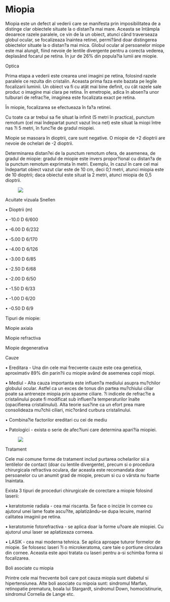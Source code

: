 
# Miopia
Miopia este un defect al vederii care se manifesta prin imposibilitatea de a distinge clar obiectele situate la o distan?a mai mare. Aceasta se întâmpla deoarece razele paralele, ce vin de la un obiect, atunci când traverseaza globul ocular, se focalizeaza înaintea retinei, permi?ând doar distingerea obiectelor situate la o distan?a mai mica. Globul ocular al persoanelor miope este mai alungit, fiind nevoie de lentile divergente pentru a corecta vederea, deplasând focarul pe retina. În jur de 26% din popula?ia lumii are miopie.

Optica

Prima etapa a vederii este crearea unei imagini pe retina, folosind razele paralele ce rezulta din cristalin. Aceasta prima faza este bazata pe legile focalizarii luminii. Un obiect va fi cu atât mai bine definit, cu cât razele sale produc o imagine mai clara pe retina. În emetropie, adica în absen?a unor tulburari de refrac?ie, imaginea este focalizata exact pe retina.

În miopie, focalizarea se efectueaza în fa?a retinei.

Cu toate ca ar trebui sa fie situat la infinit (5 metri în practica), punctum remotum (cel mai îndepartat punct vazut înca net) este situat la miopi între nas ?i 5 metri, în func?ie de gradul miopiei.

Miopie se masoara în dioptrii, care sunt negative. O miopie de +2 dioptrii are nevoie de ochelari de -2 dioptrii.

Determinarea distan?ei de la punctum remotum ofera, de asemenea, de gradul de miopie: gradul de miopie este invers propor?ional cu distan?a de la punctum remotum exprimata în metri. Exemplu, în cazul în care cel mai îndepartat obiect vazut clar este de 10 cm, deci 0,1 metri, atunci miopia este de 10 dioptrii; daca obiectul este situat la 2 metri, atunci miopia de 0,5 dioptrii.
<figure class="left"><img src='http://www.scapadeochelari.ro/wp-content/uploads/2014/08/dreamstime_xxl_270532622.jpg' /></figure>


Acuitate vizuala Snellen

•  Dioptrii (m)

•  -10.0 D 6/600

•  -6.00 D 6/232

•  -5.00 D 6/170

•  -4.00 D 6/126

•  -3.00 D 6/85

•  -2.50 D 6/68

•  -2.00 D 6/50

•  -1.50 D 6/33

•  -1.00 D 6/20

•  -0.50 D 6/9



Tipuri de miopie:

Miopie axiala

Miopie refractiva

Miopie degenerativa

Cauze

•  Ereditara - Una din cele mai frecvente cauze este cea genetica, aproximativ 89% din parin?ii cu miopie având de asemenea copii miopi.

•  Mediul - Alta cauza importanta este influen?a mediului asupra mu?chilor globului ocular. Astfel ca un exces de tonus din partea mu?chiului ciliar poate sa antreneze miopia prin spasme ciliare. ?i indicele de refrac?ie a cristalinului poate fi modificat sub influen?a temperaturilor înalte (opacifierea cristalinului). Alta teorie sus?ine ca un efort prea mare consolideaza mu?chii ciliari, mic?orând curbura cristalinului.

•  Combina?ie factorilor ereditari cu cei de mediu

•  Patologici - exista o serie de afec?iuni care determina apari?ia miopiei.
<figure class="left"><img src='http://www.scapadeochelari.ro/wp-content/uploads/2013/12/dreamstime_xxl_12300764.jpg' /></figure>

Tratament

Cele mai comune forme de tratament includ purtarea ochelarilor sii a lentilelor de contact (doar cu lentile divergente), precum si o procedura chirurgicala refractiva oculara, dar aceasta este recomandata doar persoanelor cu un anumit grad de miopie, precum si cu o vârsta nu foarte înaintata.

Exista 3 tipuri de proceduri chirurgicale de corectare a miopie folosind laserii:

•  keratotomie radiala - cea mai riscanta. Se face o incizie în cornee cu ajutorul unei lame foate ascu?ite, aplatizându-se dupa lecuire, marind calitatea imaginii pe retina.

•  keratotomie fotorefractiva - se aplica doar la forme u?oare ale miopiei. Cu ajutorul unui laser se aplatizeaza corneea.

•  LASIK - cea mai moderna tehnica. Se aplica aproape tuturor formelor de miopie. Se folosesc laseri ?i o microkeratoma, care taie o portiune circulara din cornee. Aceasta este apoi tratata cu laseri pentru a-si schimba forma si focalizarea.



Boli asociate cu miopia

Printre cele mai frecvente boli care pot cauza miopia sunt diabetul si hipertensiunea. Alte boli asociate cu mipoia sunt: sindromul Marfan, retinopatie prematura, boala lui Stargardt, sindromul Down, homocistinurie, sindromul Cornelia de Lange etc.


 
